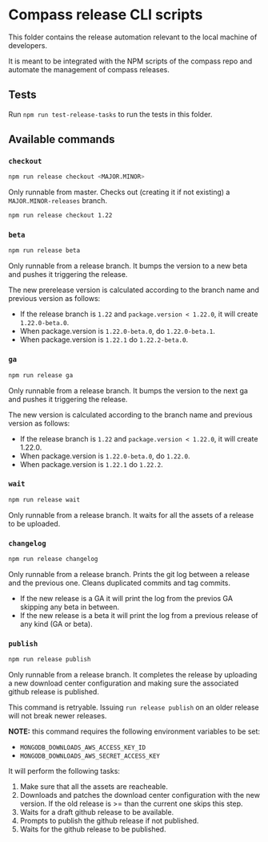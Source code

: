 # Compass release CLI scripts

This folder contains the release automation relevant to the local machine of developers.

It is meant to be integrated with the NPM scripts of the compass repo and automate the management of compass releases.

## Tests

Run `npm run test-release-tasks` to run the tests in this folder.

## Available commands

### `checkout`

``` sh
npm run release checkout <MAJOR.MINOR>
```

Only runnable from master. Checks out (creating it if not existing)  a `MAJOR.MINOR-releases` branch.

``` sh
npm run release checkout 1.22
```

### `beta`

``` sh
npm run release beta
```

Only runnable from a release branch. It bumps the version to a new beta and pushes it triggering the release.

The new prerelease version is calculated according to the branch name and previous version as follows:

- If the release branch is `1.22` and `package.version < 1.22.0`, it will create `1.22.0-beta.0`.
- When package.version is `1.22.0-beta.0`, do `1.22.0-beta.1`.
- When package.version is `1.22.1` do `1.22.2-beta.0`.

### `ga`

``` sh
npm run release ga
```

Only runnable from a release branch. It bumps the version to the next ga and pushes it triggering the release.

The new version is calculated according to the branch name and previous version as follows:

- If the release branch is `1.22` and `package.version < 1.22.0`, it will create 1.22.0.
- When package.version is `1.22.0-beta.0`, do `1.22.0`.
- When package.version is `1.22.1` do `1.22.2`.

### `wait`

``` sh
npm run release wait
```

Only runnable from a release branch. It waits for all the assets of a release to be uploaded.

### `changelog`

``` sh
npm run release changelog
```

Only runnable from a release branch. Prints the git log between a release and the previous one. Cleans duplicated commits and tag commits.

- If the new release is a GA it will print the log from the previos GA skipping any beta in between.
- If the new release is a beta it will print the log from a previous release of any kind (GA or beta).

### `publish`

``` sh
npm run release publish
```

Only runnable from a release branch. It completes the release by uploading a new
download center configuration and making sure the associated github release is published.

This command is retryable. Issuing `run release publish` on an older release
will not break newer releases.

**NOTE:** this command requires the following environment variables to be set:

- `MONGODB_DOWNLOADS_AWS_ACCESS_KEY_ID`
- `MONGODB_DOWNLOADS_AWS_SECRET_ACCESS_KEY`

It will perform the following tasks:

1. Make sure that all the assets are reacheable.
2. Downloads and patches the download center configuration with the
   new version. If the old release is >= than the current one skips this step.
3. Waits for a draft github release to be available.
4. Prompts to publish the github release if not published.
5. Waits for the github release to be published.


